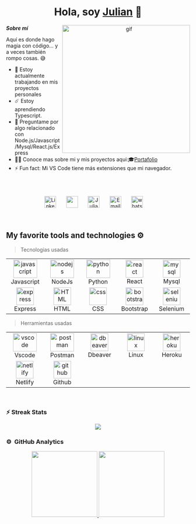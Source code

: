 <h1 align="center">Hola, soy <a href="https://julianjg21.github.io/portafolio">Julian</a> 👋</h1>

<p align="center"><img src="https://media2.giphy.com/media/v1.Y2lkPTc5MGI3NjExdGRtb3JsZGF3aTlwdnB6ZDQzMXQ4ZjA1ZWJ3cno1dXBmbGVybG10ZCZlcD12MV9pbnRlcm5hbF9naWZfYnlfaWQmY3Q9Zw/awGA2x8j6BlgSAOG5e/giphy.gif" align="right"  width="350px" alt="gif"/>
</p>

**_Sobre mí_**

Aquí es donde hago magia con código... y a veces también rompo cosas. 😅

- 🔭 Estoy actualmente trabajando en mis proyectos personales
- ☄️ Estoy aprendiendo Typescript.
- 💬 Preguntame por algo relacionado con Node.js/Javascript/Mysql/React.js/Express
- 👨‍💻 Conoce mas sobre mi y mis proyectos aqui:🎓[Portafolio](https://julianjg21.github.io/portafolio)
- ⚡ Fun fact: Mi VS Code tiene más extensiones que mi navegador.
<br>

  <br>
<p align="center">
  <a href="https://www.linkedin.com/in/julian-jimenez-g"><img width="32px" alt="LinkedIn" title="LinkedIn" src="https://github.com/user-attachments/assets/65ee7bf6-83f4-4c8a-9fb0-3ad1b1649195"/></a>
  &#8287;&#8287;&#8287;&#8287;&#8287;
  <a href="https://discord.gg/xjul1anx7" alt="Discord" title="Julian discord"><img width="32px" src="https://github.com/user-attachments/assets/cfcb7c3f-6701-4641-bbf2-229d60f05997"/></a>
  &#8287;&#8287;&#8287;&#8287;&#8287;
  <a href="https://julianjg21.github.io/portafolio"><img width="32px" alt="Julian Portfolio" title="Portafolio" src="https://github.com/user-attachments/assets/e4366f34-ac98-4b1a-8485-825b741026c3"></a>
  &#8287;&#8287;&#8287;&#8287;&#8287;
  <a href="mailto:julianjimenez2001@hotmail.com"><img width="32px" alt="Email" title="Email" src="https://github.com/user-attachments/assets/39be0b03-bf5e-47a0-8a54-14699dc7b72f"></a>
  &#8287;&#8287;&#8287;&#8287;&#8287;
  <a href="https://wa.me/3103373693"><img width="32px" alt="whatsapp" title="whatsapp" src="https://github.com/user-attachments/assets/fb6000e6-8df1-4fcf-af95-b3557bdc0312"></a>
  &#8287;&#8287;&#8287;&#8287;&#8287;
</p>
<br>

## My favorite tools and technologies ⚙️

> Tecnologias usadas

<table align="center">
  <tr>
   <td align="center" width="96">
        <img src="https://techstack-generator.vercel.app/js-icon.svg" alt="javascript" width="65" height="50" />
      <br>Javascript
      </td>
   <td align="center" width="96">
        <img src="https://skillicons.dev/icons?i=nodejs" alt="nodejs" width="65" height="50" />
      <br>NodeJs
      </td>
    <td align="center" width="96">
      <a href="#macropower-tech">
        <img src="https://techstack-generator.vercel.app/python-icon.svg" alt="python" width="65" height="50" />
      </a>
      <br>Python
    </td>
     <td align="center"  width="96">
        <img src="https://techstack-generator.vercel.app/react-icon.svg" width="48" height="48" alt="react" />
      <br>React
    </td>
    <td align="center"  width="96">
        <img src="https://techstack-generator.vercel.app/mysql-icon.svg" width="48" height="48" alt="mysql" />
      <br>Mysql
    </td>
  </tr>
  <tr>
    <td align="center"  width="96">
        <img src="https://skillicons.dev/icons?i=express" width="48" height="48" alt="express" />
      <br>Express
    </td>
      <td align="center"  width="96">
        <img src="https://skillicons.dev/icons?i=html" width="48" height="48" alt="HTML" />
      <br>HTML
    </td>
    <td align="center" width="96">
        <img src="https://skillicons.dev/icons?i=css" width="48" height="48" alt="css" />
      <br>CSS
    </td>
       <td align="center"  width="96">
        <img src="https://skillicons.dev/icons?i=bootstrap" width="48" height="48" alt="bootstrap" />
      <br>Bootstrap
    </td>
    <td align="center"  width="96">
        <img src="https://skillicons.dev/icons?i=selenium" width="48" height="48" alt="selenium" />
      <br>Selenium
    </td>
  </tr>
</table>

> Herramientas usadas

<table align="center">
  <tr >
   <td align="center" width="96">
        <img src="https://skillicons.dev/icons?i=vscode" alt="vscode" width="65" height="50" />
      <br>Vscode
      </td>
    <td align="center" width="96">
      <a href="#macropower-tech">
        <img src="https://skillicons.dev/icons?i=postman" alt="postman" width="65" height="50" />
      </a>
      <br>Postman
    </td>
       <td align="center"  width="96">
        <img src="https://img.icons8.com/?size=100&id=kjaF4LlvyR6g&format=png&color=000000" width="48" height="48" alt="dbeaver" />
      <br>Dbeaver
    </td>
    <td align="center" width="96">
        <img src="https://skillicons.dev/icons?i=linux" width="48" height="48" alt="linux" />
      <br>Linux
    </td>
       <td align="center"  width="96">
        <img src="https://skillicons.dev/icons?i=heroku" width="48" height="48" alt="heroku" />
      <br>Heroku
    </td>
  </tr>
  <tr>
    <td align="center"  width="96">
        <img src="https://skillicons.dev/icons?i=netlify" width="48" height="48" alt="netlify" />
      <br>Netlify
    </td>
    <td align="center"  width="96">
        <img src="https://skillicons.dev/icons?i=github" width="48" height="48" alt="github" />
      <br>Github
    </td>
  </tr>
</table>
<br>

### ⚡️ Streak Stats

<p align="center">
<a href="https://github.com/Julianjg21">
  <img  src="https://streak-stats.demolab.com/?user=Julianjg21&theme=default&disable_animations=true&theme=algolia&cache_seconds=100"/>
</a>
</p>

### ⚙️ &nbsp;GitHub Analytics

<p align="center">
<a href="https://github.com/Julianjg21">
  <img height="180em" src="https://github-readme-stats.vercel.app/api?username=Julianjg21&disable_animations=true&show_icons=true&theme=algolia&cache_seconds=100"/>
  <img height="180em"  src="https://github-readme-stats.vercel.app/api/top-langs/?username=Julianjg21&hide_progress=false&layout=compact&disable_animations=true&theme=algolia&cache_seconds=100" />
</a>
</p>
